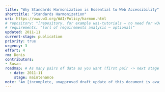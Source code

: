 ```yaml
---
title: "Why Standards Harmonization is Essential to Web Accessibility"
shorttitle: "Standards Harmonization"
uri: https://www.w3.org/WAI/Policy/harmon.html
# repository: "[repository, for example wai-tutorials – no need for w3c/ or GitHub URL – optional]"
# requirements: "[url of requirements analysis – optional]"
updated: 2011-11
current-stage: publication
priority: true
urgency: 3
effort: 4
rm: Denis
contributors:
- Susan
roadmap: # As many pairs of data as you want (first pair -> next stage in the tool)
  - date: 2011-11
    stage: maintenance
note: "An [incomplete, unapproved draft update of this document is available](http://www.w3.org/WAI/EO/Drafts/standards/standards_harmon.html)"
---
```

